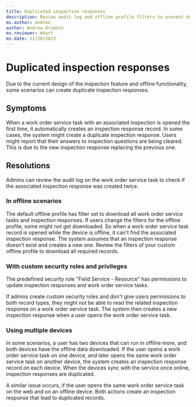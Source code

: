 ```yaml
---
title: Duplicated inspection responses
description: Review audit log and offline profile filters to prevent duplicated inspection responses in Field Service.
ms.author: andreo
author: Andrea-Orimoto
ms.reviewer: mhart
ms.date: 11/20/2023
---
```


# Duplicated inspection responses

Due to the current design of the inspection feature and offline functionality, some scenarios can create duplicate inspection responses.

## Symptoms

When a work order service task with an associated inspection is opened the first time, it automatically creates an inspection response record. In some cases, the system might create a duplicate inspection response. Users might report that their answers to inspection questions are being cleared. This is due to the new inspection response replacing the previous one.

## Resolutions

Admins can review the audit log on the work order service task to check if the associated inspection response was created twice.

### In offline scenarios

The default offline profile has filter set to download all work order service tasks and inspection responses. If users change the filters for the offline profile, some might not get downloaded. So when a work order service task record is opened while the device is offline, it can't find the associated inspection response. The system assumes that an inspection response doesn't exist and creates a new one. Review the filters of your custom offline profile to download all required records.

### With custom security roles and privileges

The predefined security role "Field Service - Resource" has permissions to update inspection responses and work order service tasks.

If admins create custom security roles and don't give users permissions to both record types, they might not be able to read the related inspection response on a work order service task. The system then creates a new inspection response when a user opens the work order service task.

### Using multiple devices

In some scenarios, a user has two devices that can run in offline more, and both devices have the offline data downloaded. If the user opens a work order service task on one device, and later opens the same work order service task on another device, the system creates an inspection response record on each device. When the devices sync with the service once online, inspection responses are duplicated.

A similar issue occurs, if the user opens the same work order service task on the web and on an offline device. Both actions create an inspection response that lead to duplicated records.
